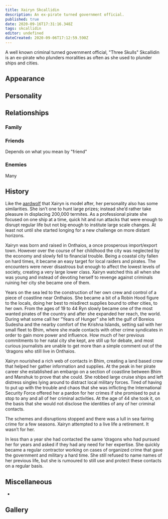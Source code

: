 ```yaml
---
title: Xairyn Skcallidin
description: An ex-pirate turned government official.
published: true
date: 2020-09-16T17:31:16.348Z
tags: skcallidin
editor: undefined
dateCreated: 2020-09-06T17:12:59.590Z
---
```


A well known criminal turned government official, "Three Skulls" Skcallidin is an ex-pirate who plunders moralities as often as she used to plunder ships and cities.

Appearance
----------

Personality
-----------

Relationships
-------------

### Family

### Friends

Depends on what you mean by "friend"

### Enemies

Many

History
-------

Like the [aardwolf](http://en.wikipedia.org/wiki/Aardwolf) that Xairyn is model after, her personality also has some similarities. She isn’t one to hunt large prizes; instead she’d rather take pleasure in displacing 200,000 termites. As a professional pirate she focused on one ship at a time, quick hit and run attacks that were enough to disrupt regular life but not big enough to institute large scale changes. At least not until she started longing for a new challenge on more distant horizons.

Xairyn was born and raised in Onthaios, a once prosperous import/export town. However over the course of her childhood the city was neglected by the economy and slowly fell to financial trouble. Being a coastal city fallen on hard times, it became an easy target for local raiders and pirates. The encounters were never disastrous but enough to affect the lowest levels of society, creating a very large lower class. Xairyn watched this all when she was young and instead of devoting herself to revenge against criminals ruining her city she became one of them.

Years on the sea led to the construction of her own crew and control of a piece of coastline near Onthaios. She became a bit of a Robin Hood figure to the locals, doing her best to misdirect supplies bound to other cities, to her own. From the ages of 19 to 44 Ryn slowly became one of the most wanted pirates of the country and after she expanded her reach, the world. During what some call her “Years of Hunger” she left the gulf of Boreios Sudesha and the nearby comfort of the Krishna Islands, setting sail with her small fleet to Bhim, where she made contacts with other crime syndicates in order to gain more power and influence. How much of her previous commitments to her natal city she kept, are still up for debate, and most curious journalists are unable to get more than a simple comment out of the ‘dragons who still live in Onthaios.

Xairyn nourished a rich web of contacts in Bhim, creating a land based crew that helped her gather information and supplies. At the peak in her pirate career she established an embargo on a section of coastline between Bhim and Manshuk to prove that she could. She robbed large cruise ships and left distress singles lying around to distract local military forces. Tired of having to put up with the trouble and chaos that she was inflicting the International Security Force offered her a pardon for her crimes if she promised to put a stop to any and all of her criminal activities. At the age of 44 she took it, on the basis that she would not disclose the identities of any of her criminal contacts.

The schemes and disruptions stopped and there was a lull in sea fairing crime for a few seasons. Xairyn attempted to a live life a retirement. It wasn’t for her.

In less than a year she had contacted the same ‘dragons who had pursued her for years and asked if they had any need for her expertise. She quickly became a regular contractor working on cases of organized crime that gave the government and military a hard time. She still refused to name names of her previous life, but she is rumoured to still use and protect these contacts on a regular basis.

Miscellaneous
-------------

-

Gallery
-------